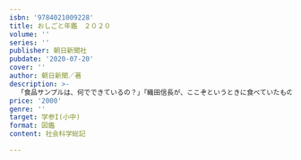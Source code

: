 ```yaml
---
isbn: '9784021009228'
title: おしごと年鑑　２０２０
volume: ''
series: ''
publisher: 朝日新聞社
pubdate: '2020-07-20'
cover: ''
author: 朝日新聞／著
description: >-
  「食品サンプルは、何でできているの？」「織田信長が、ここぞというときに食べていたものは？」「コンビニで売っている商品はどうやって決めるの？」「インターネットの動画やゲームに広告が出るのはなぜ？」「ノートの線にはどんな秘密があるの？」子どもたちが知りたい140の問いに、日本を代表する企業や団体がズバリ回答。さまざまな仕事について、豊富な図版とかわいいイラスト、わかりやすい文章で学べます。子どもたちの憧れの仕事をしている先輩たちも多数登場。この一冊で、ワクワクしながら社会や経済のしくみが理解でき、将来への夢も育てます！世の中にはどんな仕事があるのだろう、会社に勤めている人は何を考えながら働いているのかな、自分はどんな職業についたらいいの？子どもたちが抱くこんな疑問や不安にもこたえます。本書は、全国の小・中学校3万校に毎年、寄贈されているキャリア教育教材「おしごと年鑑」の市販版です。学校の職場体験や出前授業の予習復習、調べ学習の時間などに活用され、学校で大好評。「家庭で読みたい」「手元に置きたい」とのご要望にこたえ、一般向けに編集し、書籍化しました。お子さんやお孫さんへのプレゼントにもぴったりの一冊です！【茂木健一郎さん（脳科学者）の推薦文】働くことの深くて広いよろこび。世の中にはたくさんの職業がある。何百の現場に、何千もの仕事があって、それぞれ深くて広いよろこびがある。『おしごと年鑑』は、脳を根っこから元気にする最高にすてきなプレゼント。読むと、人間を信頼したくなる。【140のテーマで企業・団体の仕事がわかる】・身近な生活につながるお仕事／デパート、薬局、住宅、文具、化粧品、保育園、お医者さん……・食べたり飲んだりに関わるお仕事／お寿司、お肉、缶詰、カレー、バナナ、アイスクリーム……・社会の土台を支えるお仕事／航空、空港、鉄道、郵便局、電気、ガス、水道、高速道路、トラック、流通、コンビニ、証券会社…
price: '2000'
genre: ''
target: 学参I(小中)
format: 図鑑
content: 社会科学総記

---
```

